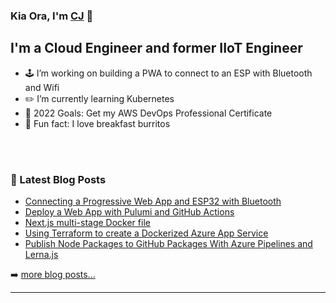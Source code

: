 ### Kia Ora, I'm [CJ][website] 🤙

<!-- [![Website](https://img.shields.io/website?label=senorgrande.github.io&style=for-the-badge&url=https%3A%2F%2Fsenorgrande.github.io)](https://senorgrande.github.io) -->

## I'm a Cloud Engineer and former IIoT Engineer

- 🕹️ I’m working on building a PWA to connect to an ESP with Bluetooth and Wifi
- ✏️ I’m currently learning Kubernetes
- 🥅 2022 Goals: Get my AWS DevOps Professional Certificate
- 🌯 Fun fact: I love breakfast burritos

<br />
<br />

### 📕 Latest Blog Posts

<!-- BLOG-POST-LIST:START -->
- [Connecting a Progressive Web App and ESP32 with Bluetooth](https://cj-hewett.medium.com/connecting-a-progressive-web-app-and-esp32-with-bluetooth-4f9fecb9c5c5?source=rss-1b88832fa9b8------2)
- [Deploy a Web App with Pulumi and GitHub Actions](https://cj-hewett.medium.com/deploy-a-web-app-with-pulumi-and-github-actions-dc6533c419b6?source=rss-1b88832fa9b8------2)
- [Next.js multi-stage Docker file](https://cj-hewett.medium.com/next-js-multi-stage-docker-file-f41454af53c1?source=rss-1b88832fa9b8------2)
- [Using Terraform to create a Dockerized Azure App Service](https://cj-hewett.medium.com/using-terraform-to-create-a-dockerized-azure-app-service-d138c2816118?source=rss-1b88832fa9b8------2)
- [Publish Node Packages to GitHub Packages With Azure Pipelines and Lerna.js](https://betterprogramming.pub/publish-node-packages-to-github-packages-with-azure-pipelines-and-lerna-js-de784d290674?source=rss-1b88832fa9b8------2)
<!-- BLOG-POST-LIST:END -->

➡️ [more blog posts...](https://medium.com/@cj-hewett)

---

<!-- <img align="left" alt="SenorGrande's Github Stats" src="https://github-readme-stats.codestackr.vercel.app/api?username=SenorGrande&show_icons=true&hide_border=true" /> -->


[website]: https://cj-hewett.medium.com/
